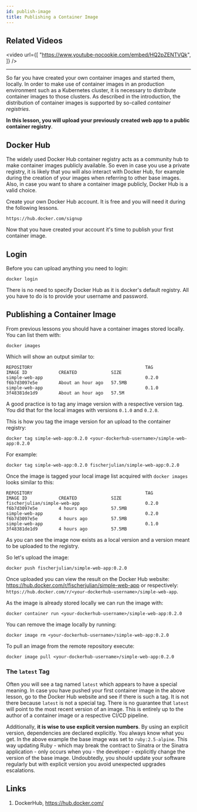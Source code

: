 ```yaml
---
id: publish-image
title: Publishing a Container Image
---
```

## Related Videos
<video
  url={[
    "https://www.youtube-nocookie.com/embed/HQ2pZENTVQk",
  ]}
/>

---

So far you have created your own container images and started them, locally. In order to make use of container images in an production environment such as a Kubernetes cluster, it is necessary to distribute container images to those clusters. As described in the introduction, the distribution of container images is supported by so-called *container registries*.

**In this lesson, you will upload your previously created web app to a public container registry**.

## Docker Hub

The widely used Docker Hub container registry acts as a community hub to make container images publicly available. So even in case you use a private registry, it is likely that you will also interact with Docker Hub, for example during the creation of your images when referring to other base images. Also, in case you want to share a container image publicly, Docker Hub is a valid choice.

Create your own Docker Hub account. It is free and you will need it during the following lessons.

    https://hub.docker.com/signup

Now that you have created your account it's time to publish your first container image.

## Login

Before you can upload anything you need to login:

    docker login

There is no need to specify Docker Hub as it is docker's default registry. All you have to do is to provide your username and password.

## Publishing a Container Image

From previous lessons you should have a container images stored locally. You can list them with:

    docker images

Which will show an output similar to:

    REPOSITORY                                           TAG                 IMAGE ID            CREATED             SIZE
    simple-web-app                                       0.2.0               f6b7d3097e5e        About an hour ago   57.5MB
    simple-web-app                                       0.1.0               3f48381de1d9        About an hour ago   57.5M

A good practice is to tag any image version with a respective version tag. You did that for the local images with versions `0.1.0` and `0.2.0`.

This is how you tag the image version for an upload to the container registry:

    docker tag simple-web-app:0.2.0 <your-dockerhub-username>/simple-web-app:0.2.0

For example:

    docker tag simple-web-app:0.2.0 fischerjulian/simple-web-app:0.2.0

Once the image is tagged your local image list acquired with `docker images` looks similar to this:

    REPOSITORY                                           TAG                 IMAGE ID            CREATED             SIZE
    fischerjulian/simple-web-app                         0.2.0               f6b7d3097e5e        4 hours ago         57.5MB
    simple-web-app                                       0.2.0               f6b7d3097e5e        4 hours ago         57.5MB
    simple-web-app                                       0.1.0               3f48381de1d9        4 hours ago         57.5MB

As you can see the image now exists as a local version and a version meant to be uploaded to the registry.

So let's upload the image:

    docker push fischerjulian/simple-web-app:0.2.0

Once uploaded you can view the result on the Docker Hub website: https://hub.docker.com/r/fischerjulian/simple-web-app or respectively: `https://hub.docker.com/r/<your-dockerhub-username>/simple-web-app`.

As the image is already stored locally we can run the image with:

    docker container run <your-dockerhub-username>/simple-web-app:0.2.0

You can remove the image locally by running:

    docker image rm <your-dockerhub-username>/simple-web-app:0.2.0

To pull an image from the remote repository execute:

    docker image pull <your-dockerhub-username>/simple-web-app:0.2.0

### The `latest` Tag

Often you will see a tag named `latest` which appears to have a special meaning. In case you have pushed your first container image in the above lesson, go to the Docker Hub website and see if there is such a tag. It is not there because `latest` is not a special tag. There is no guarantee that `latest` will point to the most recent version of an image. This is entirely up to the author of a container image or a respective CI/CD pipeline.

Additionally, **it is wise to use explicit version numbers**. By using an explicit version, dependencies are declared explicitly. You always know what you get. In the above example the base image was set to `ruby:2.5-alpine`. This way updating Ruby - which may break the contract to Sinatra or the Sinatra application - only occurs when you - the developer - explicitly change the version of the base image. Undoubtedly, you should update your software regularly but with explicit version you avoid unexpected upgrades escalations.

## Links

1. DockerHub, https://hub.docker.com/
